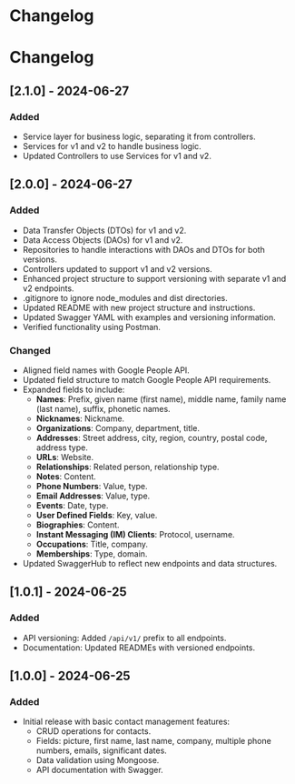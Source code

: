 # Changelog

# Changelog

## [2.1.0] - 2024-06-27
### Added
- Service layer for business logic, separating it from controllers.
- Services for v1 and v2 to handle business logic.
- Updated Controllers to use Services for v1 and v2.

## [2.0.0] - 2024-06-27
### Added
- Data Transfer Objects (DTOs) for v1 and v2.
- Data Access Objects (DAOs) for v1 and v2.
- Repositories to handle interactions with DAOs and DTOs for both versions.
- Controllers updated to support v1 and v2 versions.
- Enhanced project structure to support versioning with separate v1 and v2 endpoints.
- .gitignore to ignore node_modules and dist directories.
- Updated README with new project structure and instructions.
- Updated Swagger YAML with examples and versioning information.
- Verified functionality using Postman.

### Changed
- Aligned field names with Google People API.
- Updated field structure to match Google People API requirements.
- Expanded fields to include:
  - **Names**: Prefix, given name (first name), middle name, family name (last name), suffix, phonetic names.
  - **Nicknames**: Nickname.
  - **Organizations**: Company, department, title.
  - **Addresses**: Street address, city, region, country, postal code, address type.
  - **URLs**: Website.
  - **Relationships**: Related person, relationship type.
  - **Notes**: Content.
  - **Phone Numbers**: Value, type.
  - **Email Addresses**: Value, type.
  - **Events**: Date, type.
  - **User Defined Fields**: Key, value.
  - **Biographies**: Content.
  - **Instant Messaging (IM) Clients**: Protocol, username.
  - **Occupations**: Title, company.
  - **Memberships**: Type, domain.
- Updated SwaggerHub to reflect new endpoints and data structures.

## [1.0.1] - 2024-06-25
### Added
- API versioning: Added `/api/v1/` prefix to all endpoints.
- Documentation: Updated READMEs with versioned endpoints.

## [1.0.0] - 2024-06-25
### Added
- Initial release with basic contact management features:
  - CRUD operations for contacts.
  - Fields: picture, first name, last name, company, multiple phone numbers, emails, significant dates.
  - Data validation using Mongoose.
  - API documentation with Swagger.
